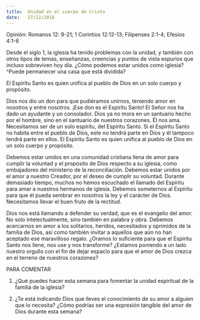 ```yaml
---
title:  Unidad en el cuerpo de Cristo
date:   27/12/2018
---
```


Opinión: Romanos 12: 9-21; 1 Corintios 12:12-13; Filipenses 2:1-4; Efesios 4:1-6

Desde el siglo 1, la iglesia ha tenido problemas con la unidad, y también con otros tipos de temas, enseñanzas, creencias y puntos de vista espurios que incluso sobreviven hoy día. ¿Cómo podemos estar unidos como iglesia? ^Puede permanecer una casa que está dividida?

El Espíritu Santo es quien unifica al pueblo de Dios en un solo cuerpo y propósito.

Dios nos dio un don para que pudiéramos unirnos, teniendo amor en nosotros y entre nosotros. ¡Ese don es el Espíritu Santo! El Señor nos ha dado un ayudante y un consolador. Dios ya no mora en un santuario hecho por el hombre, sino en el santuario de nuestros corazones. Él nos ama. Necesitamos ser de un solo espíritu, del Espíritu Santo. Si el Espíritu Santo no habita entre el pueblo de Dios, este no tendrá parte en Dios y él tampoco tendrá parte en ellos. El Espíritu Santo es quien unifica al pueblo de Dios en un solo cuerpo y propósito.

Debemos estar unidos en una comunidad cristiana llena de amor para cumplir la voluntad y el propósito de Dios respecto a su iglesia, como embajadores del ministerio de la reconciliación. Debemos estar unidos por el amor a nuestro Creador, por el deseo de cumplir su voluntad. Durante demasiado tiempo, muchos no hemos escuchado el llamado del Espíritu para amar a nuestros hermanos de iglesia. Debemos someternos al Espíritu para que él pueda sembrar en nosotros la ley y el carácter de Dios. Necesitamos llevar el buen fruto de la rectitud.

Dios nos está llamando a defender su verdad, que es el evangelio del amor. No solo intelectualmente, sino también en palabra y obra. Debemos acercarnos en amor a los solitarios, heridos, necesitados y oprimidos de la familia de Dios, así como también invitar a aquellos que aún no han aceptado ese maravilloso regalo. ¿Oramos lo suficiente para que el Espíritu Santo nos llene, nos use y nos transforme? ¿Estamos poniendo a un lado nuestro orgullo con el fin de dejar espacio para que el amor de Dios crezca en el terreno de nuestros corazones?

PARA COMENTAR

1. ¿Qué puedes hacer esta semana para fomentar la unidad espiritual de la familia de la iglesia?

2. ¿Te está indicando Dios que lleves el conocimiento de su amor a alguien que lo necesita? ¿Cómo podrías ser una expresión tangible del amor de Dios durante esta semana?
